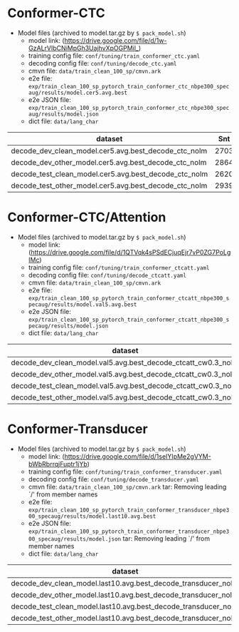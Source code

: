 # Conformer-CTC
  - Model files (archived to model.tar.gz by `$ pack_model.sh`)
    - model link: (<https://drive.google.com/file/d/1w-GzALrVIbCNiMpGh3UajhvXpOGPMil_>)
    - training config file: `conf/tuning/train_conformer_ctc.yaml`
    - decoding config file: `conf/tuning/decode_ctc.yaml`
    - cmvn file: `data/train_clean_100_sp/cmvn.ark`
    - e2e file: `exp/train_clean_100_sp_pytorch_train_conformer_ctc_nbpe300_specaug/results/model.cer5.avg.best`
    - e2e JSON file: `exp/train_clean_100_sp_pytorch_train_conformer_ctc_nbpe300_specaug/results/model.json`
    - dict file: `data/lang_char`

|dataset|Snt|Wrd|Corr|Sub|Del|Ins|Err|S.Err|
|---|---|---|---|---|---|---|---|---|
|decode_dev_clean_model.cer5.avg.best_decode_ctc_nolm|2703|54402|93.3|6.1|0.6|0.7|7.4|62.6|
|decode_dev_other_model.cer5.avg.best_decode_ctc_nolm|2864|50948|81.9|16.3|1.8|2.1|20.2|84.4|
|decode_test_clean_model.cer5.avg.best_decode_ctc_nolm|2620|52576|93.1|6.3|0.6|0.8|7.7|63.5|
|decode_test_other_model.cer5.avg.best_decode_ctc_nolm|2939|52343|81.3|16.5|2.1|2.0|20.6|85.2|

# Conformer-CTC/Attention
  - Model files (archived to model.tar.gz by `$ pack_model.sh`)
    - model link: (<https://drive.google.com/file/d/1QTVqk4sPSdECjuqEjr7vP0ZG7PoLgIMc>)
    - training config file: `conf/tuning/train_conformer_ctcatt.yaml`
    - decoding config file: `conf/tuning/decode_ctcatt.yaml`
    - cmvn file: `data/train_clean_100_sp/cmvn.ark`
    - e2e file: `exp/train_clean_100_sp_pytorch_train_conformer_ctcatt_nbpe300_specaug/results/model.val5.avg.best`
    - e2e JSON file: `exp/train_clean_100_sp_pytorch_train_conformer_ctcatt_nbpe300_specaug/results/model.json`
    - dict file: `data/lang_char`

|dataset|Snt|Wrd|Corr|Sub|Del|Ins|Err|S.Err|
|---|---|---|---|---|---|---|---|---|
|decode_dev_clean_model.val5.avg.best_decode_ctcatt_cw0.3_nolm|2703|54402|93.7|5.3|1.0|0.9|7.2|56.9|
|decode_dev_other_model.val5.avg.best_decode_ctcatt_cw0.3_nolm|2864|50948|83.5|14.6|1.9|2.0|18.5|81.5|
|decode_test_clean_model.val5.avg.best_decode_ctcatt_cw0.3_nolm|2620|52576|93.4|5.5|1.1|0.7|7.3|57.7|
|decode_test_other_model.val5.avg.best_decode_ctcatt_cw0.3_nolm|2939|52343|82.7|15.0|2.2|2.1|19.3|81.8|

# Conformer-Transducer
  - Model files (archived to model.tar.gz by `$ pack_model.sh`)
    - model link: (<https://drive.google.com/file/d/1seIYIpMe2gVYM-bWbRbrrqjFuptr1jYb>)
    - training config file: `conf/tuning/train_conformer_transducer.yaml`
    - decoding config file: `conf/tuning/decode_transducer.yaml`
    - cmvn file: `data/train_clean_100_sp/cmvn.ark`
tar: Removing leading `/' from member names
    - e2e file: `exp/train_clean_100_sp_pytorch_train_conformer_transducer_nbpe300_specaug/results/model.last10.avg.best`
    - e2e JSON file: `exp/train_clean_100_sp_pytorch_train_conformer_transducer_nbpe300_specaug/results/model.json`
tar: Removing leading `/' from member names
    - dict file: `data/lang_char`

|dataset|Snt|Wrd|Corr|Sub|Del|Ins|Err|S.Err|
|---|---|---|---|---|---|---|---|---|
|decode_dev_clean_model.last10.avg.best_decode_transducer_nolm|2703|54402|93.4|5.9|0.7|0.7|7.3|61.6|
|decode_dev_other_model.last10.avg.best_decode_transducer_nolm|2864|50948|82.1|15.6|2.3|1.9|19.9|84.0|
|decode_test_clean_model.last10.avg.best_decode_transducer_nolm|2620|52576|93.0|6.1|0.9|0.8|7.8|63.6|
|decode_test_other_model.last10.avg.best_decode_transducer_nolm|2939|52343|82.1|15.4|2.5|1.8|19.8|84.8|

